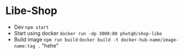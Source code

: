 # Libe-Shop
* Dev
    `npm start`
* Start using docker
    `docker run -dp 3000:80 phutq0/shop-libe`
* Build image
    `npm run build`
    `docker build -t docker-hub-name/image-name:tag .`
"hehe"